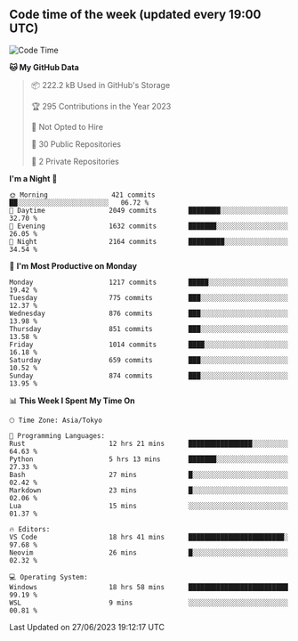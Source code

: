 ## Code time of the week (updated every 19:00 UTC)

<!--START_SECTION:waka-->
![Code Time](http://img.shields.io/badge/Code%20Time-1%2C898%20hrs%2053%20mins-blue)

**🐱 My GitHub Data** 

> 📦 222.2 kB Used in GitHub's Storage 
 > 
> 🏆 295 Contributions in the Year 2023
 > 
> 🚫 Not Opted to Hire
 > 
> 📜 30 Public Repositories 
 > 
> 🔑 2 Private Repositories 
 > 
**I'm a Night 🦉** 

```text
🌞 Morning                421 commits         ██░░░░░░░░░░░░░░░░░░░░░░░   06.72 % 
🌆 Daytime                2049 commits        ████████░░░░░░░░░░░░░░░░░   32.70 % 
🌃 Evening                1632 commits        ███████░░░░░░░░░░░░░░░░░░   26.05 % 
🌙 Night                  2164 commits        █████████░░░░░░░░░░░░░░░░   34.54 % 
```
📅 **I'm Most Productive on Monday** 

```text
Monday                   1217 commits        █████░░░░░░░░░░░░░░░░░░░░   19.42 % 
Tuesday                  775 commits         ███░░░░░░░░░░░░░░░░░░░░░░   12.37 % 
Wednesday                876 commits         ███░░░░░░░░░░░░░░░░░░░░░░   13.98 % 
Thursday                 851 commits         ███░░░░░░░░░░░░░░░░░░░░░░   13.58 % 
Friday                   1014 commits        ████░░░░░░░░░░░░░░░░░░░░░   16.18 % 
Saturday                 659 commits         ███░░░░░░░░░░░░░░░░░░░░░░   10.52 % 
Sunday                   874 commits         ███░░░░░░░░░░░░░░░░░░░░░░   13.95 % 
```


📊 **This Week I Spent My Time On** 

```text
🕑︎ Time Zone: Asia/Tokyo

💬 Programming Languages: 
Rust                     12 hrs 21 mins      ████████████████░░░░░░░░░   64.63 % 
Python                   5 hrs 13 mins       ███████░░░░░░░░░░░░░░░░░░   27.33 % 
Bash                     27 mins             █░░░░░░░░░░░░░░░░░░░░░░░░   02.42 % 
Markdown                 23 mins             █░░░░░░░░░░░░░░░░░░░░░░░░   02.06 % 
Lua                      15 mins             ░░░░░░░░░░░░░░░░░░░░░░░░░   01.37 % 

🔥 Editors: 
VS Code                  18 hrs 41 mins      ████████████████████████░   97.68 % 
Neovim                   26 mins             █░░░░░░░░░░░░░░░░░░░░░░░░   02.32 % 

💻 Operating System: 
Windows                  18 hrs 58 mins      █████████████████████████   99.19 % 
WSL                      9 mins              ░░░░░░░░░░░░░░░░░░░░░░░░░   00.81 % 
```


 Last Updated on 27/06/2023 19:12:17 UTC
<!--END_SECTION:waka-->
